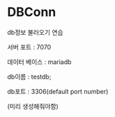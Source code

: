 # DBConn
db정보 불러오기 연습

서버 포트 : 7070

데이터 베이스 : mariadb

db이름 : testdb;

db포트 : 3306(default port number)

(미리 생성해줘야함)
